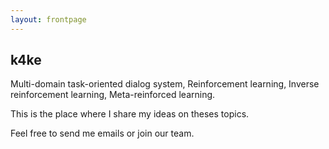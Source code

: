 ```yaml
---
layout: frontpage
---
```


## k4ke

Multi-domain task-oriented dialog system, Reinforcement learning, Inverse reinforcement learning, Meta-reinforced learning. 

This is the place where I share my ideas on theses topics. 


Feel free to send me emails or join our team. 
